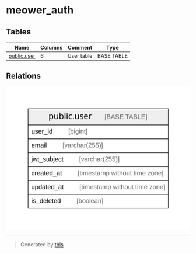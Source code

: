 # meower_auth

## Tables

| Name                          | Columns | Comment    | Type       |
| ----------------------------- | ------- | ---------- | ---------- |
| [public.user](public.user.md) | 6       | User table | BASE TABLE |

## Relations

![er](schema.svg)

---

> Generated by [tbls](https://github.com/k1LoW/tbls)
